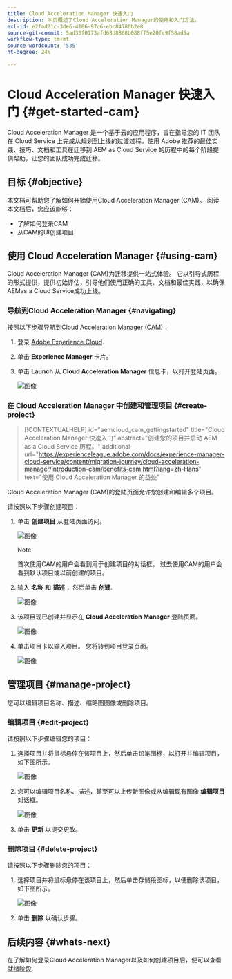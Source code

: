 ```yaml
---
title: Cloud Acceleration Manager 快速入门
description: 本页概述了Cloud Acceleration Manager的使用和入门方法。
exl-id: e2fad21c-3de6-4186-97c6-ebc84780b2e8
source-git-commit: 5ad33f0173afd68d8868b088ff5e20fc9f58ad5a
workflow-type: tm+mt
source-wordcount: '535'
ht-degree: 24%

---
```


# Cloud Acceleration Manager 快速入门 {#get-started-cam}

Cloud Acceleration Manager 是一个基于云的应用程序，旨在指导您的 IT 团队在 Cloud Service 上完成从规划到上线的过渡过程。使用 Adobe 推荐的最佳实践、技巧、文档和工具在迁移到 AEM as Cloud Service 的历程中的每个阶段提供帮助，让您的团队成功完成迁移。

## 目标 {#objective}

本文档可帮助您了解如何开始使用Cloud Acceleration Manager (CAM)。 阅读本文档后，您应该能够：

* 了解如何登录CAM
* 从CAM的UI创建项目

## 使用 Cloud Acceleration Manager {#using-cam}

Cloud Acceleration Manager (CAM)为迁移提供一站式体验。 它以引导式历程的形式提供，提供初始评估，引导他们使用正确的工具、文档和最佳实践，以确保AEMas a Cloud Service成功上线。

### 导航到Cloud Acceleration Manager {#navigating}

按照以下步骤导航到Cloud Acceleration Manager (CAM)：

1. 登录 [Adobe Experience Cloud](https://experience.adobe.com).

1. 单击 **Experience Manager** 卡片。

1. 单击 **Launch** 从 **Cloud Acceleration Manager** 信息卡，以打开登陆页面。

   ![图像](/help/journey-migration/cloud-acceleration-manager/assets/cam-1.png)

### 在 Cloud Acceleration Manager 中创建和管理项目 {#create-project}

>[!CONTEXTUALHELP]
>id="aemcloud_cam_gettingstarted"
>title="Cloud Acceleration Manager 快速入门"
>abstract="创建您的项目并启动 AEM as a Cloud Service 历程。"
>additional-url="https://experienceleague.adobe.com/docs/experience-manager-cloud-service/content/migration-journey/cloud-acceleration-manager/introduction-cam/benefits-cam.html?lang=zh-Hans" text="使用 Cloud Acceleration Manager 的益处"

Cloud Acceleration Manager (CAM)的登陆页面允许您创建和编辑多个项目。

请按照以下步骤创建项目：

1. 单击 **创建项目** 从登陆页面访问。

   ![图像](/help/journey-migration/cloud-acceleration-manager/assets/cam-2.png)

   >[!NOTE]
   >首次使用CAM的用户会看到用于创建项目的对话框。 过去使用CAM的用户会看到默认项目或以前创建的项目。

1. 输入 **名称** 和 **描述** ，然后单击 **创建**.

   ![图像](/help/journey-migration/cloud-acceleration-manager/assets/cam-3.png)

1. 该项目现已创建并显示在 **Cloud Acceleration Manager** 登陆页面。

   ![图像](/help/journey-migration/cloud-acceleration-manager/assets/cam-landing.png)

1. 单击项目卡以输入项目。 您将转到项目登录页面。

   ![图像](/help/journey-migration/cloud-acceleration-manager/assets/cam-5.png)

## 管理项目 {#manage-project}

您可以编辑项目名称、描述、缩略图图像或删除项目。

### 编辑项目 {#edit-project}

请按照以下步骤编辑您的项目：

1. 选择项目并将鼠标悬停在该项目上，然后单击铅笔图标，以打开并编辑项目，如下图所示。

   ![图像](/help/journey-migration/cloud-acceleration-manager/assets/cam-4.png)

1. 您可以编辑项目名称、描述，甚至可以上传新图像或从编辑现有图像 **编辑项目** 对话框。

   ![图像](/help/journey-migration/cloud-acceleration-manager/assets/cam-edit.png)

1. 单击 **更新** 以提交更改。

### 删除项目 {#delete-project}

请按照以下步骤删除您的项目：

1. 选择项目并将鼠标悬停在该项目上，然后单击存储段图标，以便删除该项目，如下图所示。

   ![图像](/help/journey-migration/cloud-acceleration-manager/assets/cam-4.png)

1. 单击 **删除** 以确认步骤。

## 后续内容 {#whats-next}

在了解如何登录Cloud Acceleration Manager以及如何创建项目后，便可以查看 [就绪阶段](https://experienceleague.adobe.com/docs/experience-manager-cloud-service/content/migration-journey/cloud-acceleration-manager/using-cam/cam-readiness-phase.html?lang=en).
